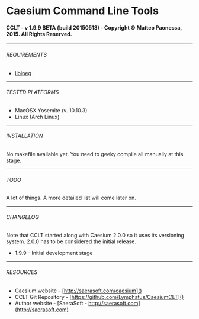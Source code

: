 # Caesium Command Line Tools
#### CCLT - v 1.9.9 BETA (build 20150513) - Copyright &copy; Matteo Paonessa, 2015. All Rights Reserved.

----------

###### REQUIREMENTS
* [libjpeg](http://www.ijg.org/libjpeg)

----------

###### TESTED PLATFORMS
* MacOSX Yosemite (v. 10.10.3)
* Linux (Arch Linux)

----------

###### INSTALLATION
No makefile available yet. You need to geeky compile all manually at this stage.

----------

###### TODO
A lot of things. A more detailed list will come later on.

----------

###### CHANGELOG
Note that CCLT started along with Caesium 2.0.0 so it uses its versioning system. 2.0.0 has to be considered the initial release.
* 1.9.9 - Initial development stage

----------

###### RESOURCES
* Caesium website - [http://saerasoft.com/caesium]()
* CCLT Git Repository - [https://github.com/Lymphatus/CaesiumCLT]()
* Author website - [SaeraSoft - http://saerasoft.com](http://saerasoft.com)

